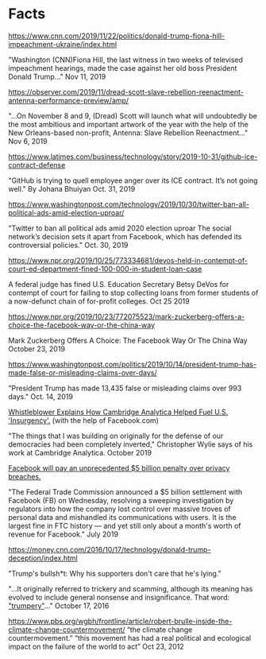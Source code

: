 # Facts

https://www.cnn.com/2019/11/22/politics/donald-trump-fiona-hill-impeachment-ukraine/index.html

"Washington (CNN)Fiona Hill, the last witness in two weeks of televised impeachment hearings,
made the case against her old boss President Donald Trump..." Nov 11, 2019

https://observer.com/2019/11/dread-scott-slave-rebellion-reenactment-antenna-performance-preview/amp/

"...On November 8 and 9, (Dread) Scott will launch what will undoubtedly be the most ambitious and
important artwork of the year with the help of the New Orleans-based non-profit,
Antenna: Slave Rebellion Reenactment..." Nov 6, 2019

https://www.latimes.com/business/technology/story/2019-10-31/github-ice-contract-defense

"GitHub is trying to quell employee anger over its ICE contract. It’s not going well."
By Johana Bhuiyan Oct. 31, 2019

https://www.washingtonpost.com/technology/2019/10/30/twitter-ban-all-political-ads-amid-election-uproar/

"Twitter to ban all political ads amid 2020 election uproar
The social network’s decision sets it apart from Facebook, which has defended its controversial policies."
Oct. 30, 2019

https://www.npr.org/2019/10/25/773334681/devos-held-in-contempt-of-court-ed-department-fined-100-000-in-student-loan-case

A federal judge has fined U.S. Education Secretary Betsy DeVos for contempt of court for failing to
stop collecting loans from former students of a now-defunct chain of for-profit colleges. Oct 25 2019

https://www.npr.org/2019/10/23/772075523/mark-zuckerberg-offers-a-choice-the-facebook-way-or-the-china-way

Mark Zuckerberg Offers A Choice: The Facebook Way Or The China Way
October 23, 2019

https://www.washingtonpost.com/politics/2019/10/14/president-trump-has-made-false-or-misleading-claims-over-days/

"President Trump has made 13,435 false or misleading claims over 993 days."
Oct. 14, 2019

[Whistleblower Explains How Cambridge Analytica Helped Fuel U.S. 'Insurgency'.](https://www.npr.org/2019/10/08/768216311/whistleblower-explains-how-cambridge-analytica-helped-fuel-u-s-insurgency) (with the help of Facebook.com)

"The things that I was building on originally for the defense of our democracies had been completely inverted," Christopher Wylie says of his work at Cambridge Analytica.
October 2019

[Facebook will pay an unprecedented \$5 billion penalty over privacy breaches.](https://www.cnn.com/2019/07/24/tech/facebook-ftc-settlement/index.html)

"The Federal Trade Commission announced a \$5 billion settlement with Facebook (FB) on Wednesday, resolving a sweeping investigation by regulators into how the company lost control over massive troves of personal data and mishandled its communications with users. It is the largest fine in FTC history — and yet still only about a month's worth of revenue for Facebook."
July 2019

https://money.cnn.com/2016/10/17/technology/donald-trump-deception/index.html

"Trump's bullsh\*t: Why his supporters don't care that he's lying."

"...It originally referred to trickery and scamming, although
its meaning has evolved to include general nonsense and insignificance. That word:
["trumpery"](https://www.amazon.com/Bullshit-Lexicon-Mark-Peters/dp/1101904534)..."
October 17, 2016

https://www.pbs.org/wgbh/frontline/article/robert-brulle-inside-the-climate-change-countermovement/
“the climate change countermovement.”
“this movement has had a real political and ecological impact on the failure of the world to act” Oct 23, 2012
